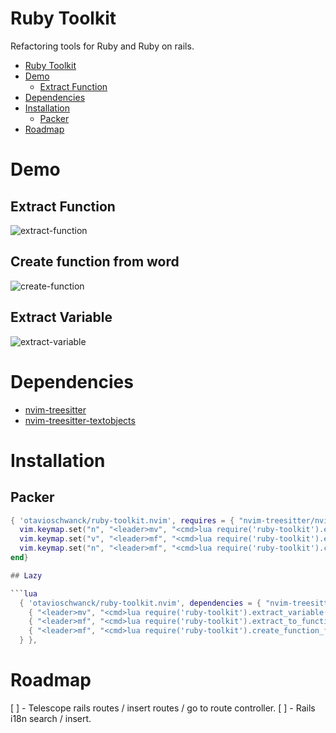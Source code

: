 # Ruby Toolkit

Refactoring tools for Ruby and Ruby on rails.

<!--toc:start-->
- [Ruby Toolkit](#ruby-toolkit)
- [Demo](#demo)
  - [Extract Function](#extract-function)
- [Dependencies](#dependencies)
- [Installation](#installation)
  - [Packer](#packer)
- [Roadmap](#roadmap)
<!--toc:end-->

# Demo

## Extract Function
![extract-function](https://i.imgur.com/FQUklWt.gif)

## Create function from word
![create-function](https://i.imgur.com/m02E22a.gif)

## Extract Variable
![extract-variable](https://i.imgur.com/cGtwqxo.gif)


# Dependencies

- [nvim-treesitter](https://github.com/nvim-treesitter/nvim-treesitter) 
- [nvim-treesitter-textobjects](https://github.com/nvim-treesitter/nvim-treesitter-textobjects) 

# Installation

## Packer

```lua
{ 'otavioschwanck/ruby-toolkit.nvim', requires = { "nvim-treesitter/nvim-treesitter", "nvim-treesitter/nvim-treesitter-textobjects" }, config = function()
  vim.keymap.set("n", "<leader>mv", "<cmd>lua require('ruby-toolkit').extract_variable()<CR>")
  vim.keymap.set("v", "<leader>mf", "<cmd>lua require('ruby-toolkit').extract_to_function()<CR>")
  vim.keymap.set("n", "<leader>mf", "<cmd>lua require('ruby-toolkit').create_function_from_text()<CR>")
end}

## Lazy

```lua
  { 'otavioschwanck/ruby-toolkit.nvim', dependencies = { "nvim-treesitter/nvim-treesitter", "nvim-treesitter/nvim-treesitter-textobjects" }, keys = {
    { "<leader>mv", "<cmd>lua require('ruby-toolkit').extract_variable()<CR>", desc = "Extract Variable", mode = { "v" } },
    { "<leader>mf", "<cmd>lua require('ruby-toolkit').extract_to_function()<CR>", desc = "Extract To Function", mode = { "v" } },
    { "<leader>mf", "<cmd>lua require('ruby-toolkit').create_function_from_text()<CR>", desc = "Create Function from item on cursor" },
  } },
```

# Roadmap

[ ] - Telescope rails routes / insert routes / go to route controller.
[ ] - Rails i18n search / insert.
